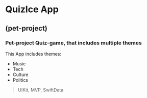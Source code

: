 # QuizIce App

## (pet-project)

### Pet-project Quiz-game, that includes multiple themes

This App includes themes:
- Music
- Tech
- Culture
- Politics

> UIKit, MVP, SwiftData
